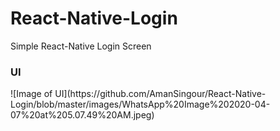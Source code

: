 # React-Native-Login
Simple React-Native Login Screen

<h3>UI</h3> 
![Image of UI](https://github.com/AmanSingour/React-Native-Login/blob/master/images/WhatsApp%20Image%202020-04-07%20at%205.07.49%20AM.jpeg)
